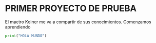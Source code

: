 # PRIMER PROYECTO DE PRUEBA
El maetro Keiner me va a compartir de sus conocimientos.
Comenzamos aprendiendo
``` python
print("HOLA MUNDO")
```
